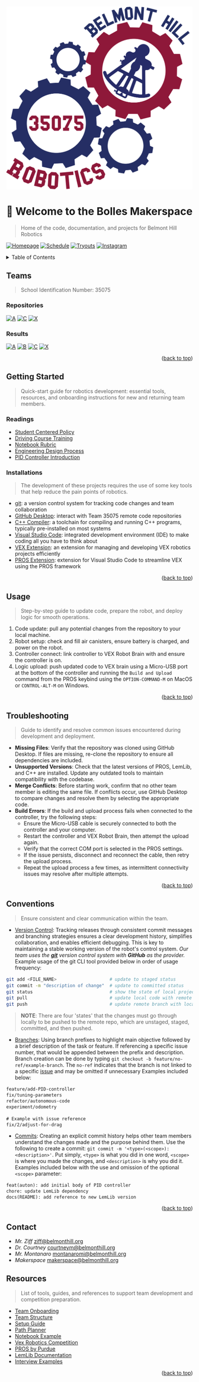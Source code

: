 <div id="readme-top"></div>

<!-- PROJECT HEADER -->

![Belmont Hill Robotics Logo](../resources/logo.png)

# 👋 Welcome to the Bolles Makerspace

> Home of the code, documentation, and projects for Belmont Hill Robotics

<!-- CALL TO ACTIONS -->

[![Homepage](https://img.shields.io/badge/🌐%20Homepage-grey?style=for-the-badge)](https://www.belmonthill.org/academics/makerspace/robotics) [![Schedule](https://img.shields.io/badge/📅%20Schedule-grey?style=for-the-badge)](https://docs.google.com/spreadsheets/d/1Smz0CalpF-jE7a2SaGa_jDIG1iLWu79YZ74349uV4Gw/edit?gid=137642311#gid=137642311) [![Tryouts](https://img.shields.io/badge/📝%20Tryouts-grey?style=for-the-badge)](https://docs.google.com/document/d/1SjdNTTJCPgrgd9IDQ0ClZmTv1YIK-AfD-5bnmVDkVfw/edit?tab=t.0#heading=h.9a4g126o8pnp) [![Instagram](https://img.shields.io/badge/💬%20Instagram-grey?style=for-the-badge)](https://www.instagram.com/belmont_hill_robotics/?hl=en)

<!-- TABLE OF CONTENTS -->
<details>
  <summary>Table of Contents</summary>
  <ol>
    <li><a href="#teams">Teams</a></li>
    <li><a href="#getting-started">Getting Started</a></li>
    <li><a href="#usage">Usage</a></li>
    <li><a href="#troubleshooting">Troubleshooting</a></li>
    <li><a href="#conventions">Conventions</a></li>
    <li><a href="#contact">Contact</a></li>
    <li><a href="#resources">Resources</a></li>
  </ol>
</details>
  <!-- ABOUT THE PROJECT -->

## Teams

> School Identification Number: 35075

### Repositories 
[![A](https://img.shields.io/badge/A-grey?style=for-the-badge)](https://github.com/Belmont-Hill-Makerspace/35075A) [![C](https://img.shields.io/badge/C-grey?style=for-the-badge)](https://github.com/Belmont-Hill-Makerspace/35075C_2024-2025) [![X](https://img.shields.io/badge/X-grey?style=for-the-badge)](https://github.com/Belmont-Hill-Makerspace/35075X_Main_24-25)

### Results
[![A](https://img.shields.io/badge/A-grey?style=for-the-badge)](https://www.robotevents.com/teams/V5RC/35075A) [![B](https://img.shields.io/badge/B-grey?style=for-the-badge)](https://www.robotevents.com/teams/V5RC/35075B) [![C](https://img.shields.io/badge/C-grey?style=for-the-badge)](https://www.robotevents.com/teams/V5RC/35075C) [![X](https://img.shields.io/badge/X-grey?style=for-the-badge)](https://www.robotevents.com/teams/V5RC/35075X)

<p align="right">(<a href="#readme-top">back to top</a>)</p>

<!-- GETTING STARTED -->

## Getting Started

> Quick-start guide for robotics development: essential tools, resources, and onboarding instructions for new and returning team members.


### Readings
- [Student Centered Policy](https://v5rc-kb.recf.org/hc/en-us/articles/9654578622487-Student-Centered-Policy)
- [Driving Course Training](https://v5rc-kb.recf.org/hc/en-us/articles/9652732380055-VEX-V5-Robotics-Competition-Drive-Team-Training-Course-2024-25-High-Stakes)
- [Notebook Rubric](../resources/notebook-rubric.pdf)
- [Engineering Design Process](https://v5rc-kb.recf.org/hc/en-us/articles/9628278280215-Engineering-Design-Process)
- [PID Controller Introduction](https://drive.google.com/file/d/166zqVQZYmXL9I0Y7ppLrOE1ZkAhLqQ1O/view)


### Installations

> The development of these projects requires the use of some key tools that help reduce the pain points of robotics.

- [git](https://git-scm.com/): a version control system for tracking code changes and team collaboration
- [GitHub Desktop](https://desktop.github.com/download/): interact with Team 35075 remote code repositories
- [C++ Compiler](https://releases.llvm.org/download.html): a toolchain for compiling and running C++ programs, typically pre-installed on most systems
- [Visual Studio Code](https://code.visualstudio.com/): integrated development environment (IDE) to make coding all you have to think about
- [VEX Extension](https://marketplace.visualstudio.com/items?itemName=VEXRobotics.vexcode): an extension for managing and developing VEX robotics projects efficiently
- [PROS Extension](https://marketplace.visualstudio.com/items?itemName=sigbots.pros): extension for Visual Studio Code to streamline VEX using the PROS framework

<p align="right">(<a href="#readme-top">back to top</a>)</p>

<!-- USAGE EXAMPLES -->

## Usage

> Step-by-step guide to update code, prepare the robot, and deploy logic for smooth operations.

1. Code update: pull any potential changes from the repository to your local machine.
2. Robot setup: check and fill air canisters, ensure battery is charged, and power on the robot.
3. Controller connect: link controller to VEX Robot Brain with and ensure the controller is on.
4. Logic upload: push updated code to VEX brain using a Micro-USB port at the bottom of the controller and running the `Build and Upload` command from the PROS keybind using the `OPTION-COMMAND-M` on MacOS or `CONTROL-ALT-M` on Windows.

<p align="right">(<a href="#readme-top">back to top</a>)</p>

<!-- STRUCTURE -->

## Troubleshooting

> Guide to identify and resolve common issues encountered during development and deployment.

* **Missing Files**: Verify that the repository was cloned using GitHub Desktop. If files are missing, re-clone the repository to ensure all dependencies are included.
* **Unsupported Versions**: Check that the latest versions of PROS, LemLib, and C++ are installed. Update any outdated tools to maintain compatibility with the codebase.
* **Merge Conflicts**: Before starting work, confirm that no other team member is editing the same file. If conflicts occur, use GitHub Desktop to compare changes and resolve them by selecting the appropriate code.
* **Build Errors**: If the build and upload process fails when connected to the controller, try the following steps:
  * Ensure the Micro-USB cable is securely connected to both the controller and your computer.
  * Restart the controller and VEX Robot Brain, then attempt the upload again.
  * Verify that the correct COM port is selected in the PROS settings.
  * If the issue persists, disconnect and reconnect the cable, then retry the upload process.
  * Repeat the upload process a few times, as intermittent connectivity issues may resolve after multiple attempts.
<p align="right">(<a href="#readme-top">back to top</a>)</p>

<!-- CONVENTIONS -->

## Conventions

> Ensure consistent and clear communication within the team.

- [Version Control](https://git-scm.com/book/ms/v2/Getting-Started-About-Version-Control): Tracking releases through consistent commit messages and branching strategies ensures a clear development history, simplifies collaboration, and enables efficient debugging. This is key to maintaining a stable working version of the robot's control system. *Our team uses the [**git**](https://git-scm.com/) version control system with **GitHub** as the provider.* Example usage of the git CLI tool provided below in order of usage frequency:

```bash
git add <FILE_NAME>                    # update to staged status
git commit -m "description of change"  # update to committed status
git status                             # show the state of local project files and the branch you are working on 
git pull                               # update local code with remote branch
git push                               # update remote branch with local code
```
> **NOTE**: There are four 'states' that the changes must go through locally to be pushed to the remote repo, which are unstaged, staged, committed, and then pushed. 

- [Branches](https://www.geeksforgeeks.org/how-to-naming-conventions-for-git-branches/): Using branch prefixes to highlight main objective followed by a brief description of the task or feature. If referencing a specific issue number, that would be appended between the prefix and description. Branch creation can be done by typing `git checkout -b feature/no-ref/example-branch`. The `no-ref` indicates that the branch is not linked to a specific [issue](https://docs.github.com/en/issues/tracking-your-work-with-issues/about-issues) and may be omitted if unnecessary Examples included below:

```
feature/add-PID-controller
fix/tuning-parameters
refactor/autonomous-code
experiment/odometry

# Example with issue reference
fix/2/adjust-for-drag
```

- [Commits](https://www.conventionalcommits.org/en/v1.0.0/): Creating an explicit commit history helps other team members understand the changes made and the purpose behind them. Use the following to create a commit: `git commit -m '<type>(<scope>): <description>'`. Put simply, `<type>` is what you did in one word, `<scope>` is where you made the changes, and `<description>` is why you did it. Examples included below with the use and omission of the optional `<scope>` parameter:

```
feat(auton): add initial body of PID controller
chore: update LemLib dependency
docs(README): add reference to new LemLib version
```

<p align="right">(<a href="#readme-top">back to top</a>)</p>

<!-- CONTACT -->

## Contact

- *Mr. Ziff* 
ziff@belmonthill.org
- *Dr. Courtney* 
courtneym@belmonthill.org
- *Mr. Montanaro* 
montanaromi@belmonthill.org
- *Makerspace* 
makerspace@belmonthill.org


<!-- ACKNOWLEDGMENTS -->

## Resources

> List of tools, guides, and references to support team development and competition preparation.

- [Team Onboarding](https://docs.google.com/document/d/1whrOCQnMydUBSRAIzF3DLwpIgiGeJW2IJBwofPdJwrg/edit?tab=t.0)
- [Team Structure](https://docs.google.com/document/d/1HGfOmp4Jzs1z97b0kVVJCrXrusYIctIA1AUXEvfGLv8/edit?tab=t.0#heading=h.i6vsyx74zumg)
- [Setup Guide](https://www.youtube.com/watch?v=4DwnphVdJZY)
- [Path Planner](https://path.jerryio.com/)
- [Notebook Example](https://www.youtube.com/watch?v=KNKPfB-uvCQ)
- [Vex Robotics Competition](https://www.vexrobotics.com/competition?srsltid=AfmBOorQ0W4qS9sFXGZuwn9fIrg5r_hfeYErFh6L5dMTq7sek5CZSAd4)
- [PROS by Purdue](https://pros.cs.purdue.edu/)
- [LemLib Documentation](https://lemlib.readthedocs.io/en/stable/)
- [Interview Examples](https://kb.vex.com/hc/en-us/articles/8780653442964-Get-Started-Engineering)

<p align="right">(<a href="#readme-top">back to top</a>)</p>

